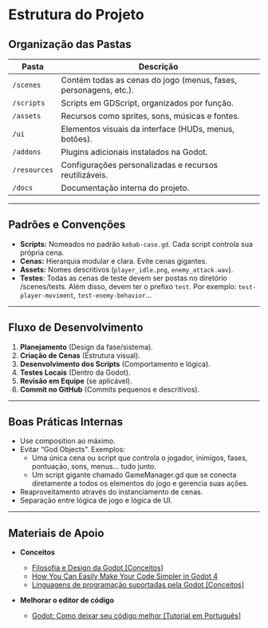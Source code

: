 # Estrutura do Projeto

## Organização das Pastas

| Pasta         | Descrição                                                            |
|---------------|----------------------------------------------------------------------|
| `/scenes`     | Contém todas as cenas do jogo (menus, fases, personagens, etc.).     |
| `/scripts`    | Scripts em GDScript, organizados por função.                         |
| `/assets`     | Recursos como sprites, sons, músicas e fontes.                       |
| `/ui`         | Elementos visuais da interface (HUDs, menus, botões).                |
| `/addons`     | Plugins adicionais instalados na Godot.                              |
| `/resources`  | Configurações personalizadas e recursos reutilizáveis.               |
| `/docs`       | Documentação interna do projeto.                                     |

---

## Padrões e Convenções

- **Scripts:** Nomeados no padrão `kebab-case.gd`. Cada script controla sua própria cena.
- **Cenas:** Hierarquia modular e clara. Evite cenas gigantes.
- **Assets:** Nomes descritivos (`player_idle.png`, `enemy_attack.wav`).
- **Testes**: Todas as cenas de teste devem ser postas no diretório /scenes/tests. Além disso, devem ter o prefixo `test`. Por exemplo: `test-player-moviment`, `test-enemy-behavior`...

---

## Fluxo de Desenvolvimento

1. **Planejamento** (Design da fase/sistema).
2. **Criação de Cenas** (Estrutura visual).
3. **Desenvolvimento dos Scripts** (Comportamento e lógica).
4. **Testes Locais** (Dentro da Godot).
5. **Revisão em Equipe** (se aplicável).
6. **Commit no GitHub** (Commits pequenos e descritivos).

---

## Boas Práticas Internas

- Use composition ao máximo.
- Evitar “God Objects”. Exemplos:
  - Uma única cena ou script que controla o jogador, inimigos, fases, pontuação, sons, menus… tudo junto.
  - Um script gigante chamado GameManager.gd que se conecta diretamente a todos os elementos do jogo e gerencia suas ações.
- Reaproveitamento através do instanciamento de cenas.
- Separação entre lógica de jogo e lógica de UI.

---

## Materiais de Apoio

- **Conceitos**
  - [Filosofia e Design da Godot [Conceitos]](https://www.youtube.com/watch?v=eTBpKm_rY_w&t=43s)
  - [How You Can Easily Make Your Code Simpler in Godot 4](https://www.youtube.com/watch?v=74y6zWZfQKk&t=117s)
  - [Linguagens de programação suportadas pela Godot [Conceitos]](https://www.youtube.com/watch?v=x09ISzjw-UM)

- **Melhorar o editor de código**
  - [Godot: Como deixar seu código melhor [Tutorial em Português]](https://www.youtube.com/watch?v=Beg-_bV8VWk)